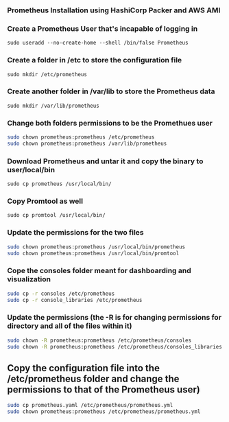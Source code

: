 
### Prometheus Installation using HashiCorp Packer and AWS AMI

### Create a Prometheus User that's incapable of logging in
`sudo useradd --no-create-home --shell /bin/false Prometheus`

### Create a folder in /etc to store the configuration file
`sudo mkdir /etc/prometheus` 

### Create another folder in /var/lib to store the Prometheus data
`sudo mkdir /var/lib/prometheus`

### Change both folders permissions to be the Promethues user
```bash
sudo chown prometheus:prometheus /etc/prometheus
sudo chown prometheus:prometheus /var/lib/prometheus
```

### Download Prometheus and untar it and copy the binary to user/local/bin
`sudo cp prometheus /usr/local/bin/`

### Copy Promtool as well
`sudo cp promtool /usr/local/bin/`

### Update the permissions for the two files
```bash
sudo chown prometheus:prometheus /usr/local/bin/prometheus
sudo chown prometheus:prometheus /usr/local/bin/promtool

```


### Cope the consoles folder meant for dashboarding and visualization
```bash
sudo cp -r consoles /etc/prometheus
sudo cp -r console_libraries /etc/prometheus
```

### Update the permissions (the -R is for changing permissions for directory and all of the files within it)
```bash 
sudo chown -R prometheus:prometheus /etc/prometheus/consoles
sudo chown -R prometheus:prometheus /etc/prometheus/consoles_libraries
```

## Copy the configuration file into the /etc/prometheus folder and change the permissions to that of the Prometheus user) 
```bash
sudo cp prometheus.yaml /etc/prometheus/prometheus.yml
sudo chown prometheus:prometheus /etc/prometheus/prometheus.yml
```
